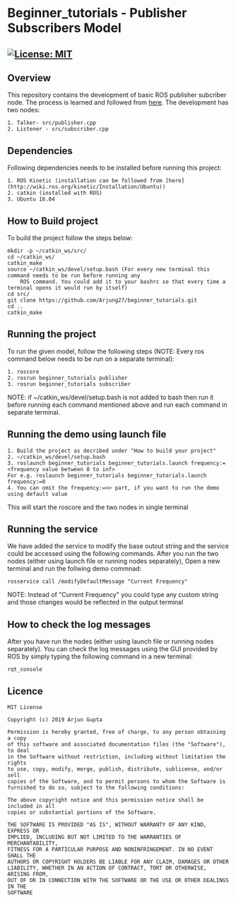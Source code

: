 # Beginner_tutorials - Publisher Subscribers Model
[![License: MIT](https://img.shields.io/badge/License-MIT-yellow.svg)](https://opensource.org/licenses/MIT)
---

## Overview

This repository contains the development of basic ROS publisher subcriber node. The process is learned and followed from [here](http://wiki.ros.org/ROS/Tutorials). The development has two nodes:

	1. Talker- src/publisher.cpp
	2. Listener - src/subscriber.cpp

## Dependencies

Following dependencies needs to be installed before running this project:
	
	1. ROS Kinetic (installation can be followed from [here](http://wiki.ros.org/kinetic/Installation/Ubuntu))
	2. catkin (installed with ROS)
	3. Ubuntu 16.04

## How to Build project

To build the project follow the steps below:
```
mkdir -p ~/catkin_ws/src/
cd ~/catkin_ws/
catkin_make
source ~/catkin_ws/devel/setup.bash (For every new terminal this command needs to be run before running any 
	ROS command. You could add it to your bashrc so that every time a terminal opens it would run by itself)
cd src/
git clone https://github.com/Arjung27/beginner_tutorials.git
cd ..
catkin_make
```

## Running the project

To run the given model, follow the following steps (NOTE: Every ros command below needs to be run on a separate terminal):

```
1. roscore
2. rosrun beginner_tutorials publisher
3. rosrun beginner_tutorials subscriber
```
NOTE: if ~/catkin_ws/devel/setup.bash is not added to bash then run it before running each command mentioned above and run each command in separate terminal.

## Running the demo using launch file

```
1. Build the project as decribed under "How to build your project"
2. ~/catkin_ws/devel/setup.bash
3. roslaunch beginner_tutorials beginner_tutorials.launch frequency:=<frequency value between 0 to inf>
For e.g. roslaunch beginner_tutorials beginner_tutorials.launch frequency:=0
4. You can omit the frequency:=<> part, if you want to run the demo using default value
```
This will start the roscore and the two nodes in single terminal

## Running the service

We have added the service to modify the base outout string and the service could be accessed using the following commands. After you run the two nodes (either using launch file or running nodes separately), Open a new terminal and run the follwing demo commnad:
```
rosservice call /modifyDefaultMessage "Current Frequency"
```
NOTE: Instead of "Current Frequency" you could type any custom string and those changes would be reflected in the output terminal

## How to check the log messages

After you have run the nodes (either using launch file or running nodes separately). You can check the log messages using the GUI provided by ROS 
by simply typing the following command in a new terminal:
```
rqt_console
```
## Licence 

```
MIT License

Copyright (c) 2019 Arjun Gupta

Permission is hereby granted, free of charge, to any person obtaining a copy
of this software and associated documentation files (the "Software"), to deal
in the Software without restriction, including without limitation the rights
to use, copy, modify, merge, publish, distribute, sublicense, and/or sell
copies of the Software, and to permit persons to whom the Software is
furnished to do so, subject to the following conditions:

The above copyright notice and this permission notice shall be included in all
copies or substantial portions of the Software.

THE SOFTWARE IS PROVIDED "AS IS", WITHOUT WARRANTY OF ANY KIND, EXPRESS OR
IMPLIED, INCLUDING BUT NOT LIMITED TO THE WARRANTIES OF MERCHANTABILITY,
FITNESS FOR A PARTICULAR PURPOSE AND NONINFRINGEMENT. IN NO EVENT SHALL THE
AUTHORS OR COPYRIGHT HOLDERS BE LIABLE FOR ANY CLAIM, DAMAGES OR OTHER
LIABILITY, WHETHER IN AN ACTION OF CONTRACT, TORT OR OTHERWISE, ARISING FROM,
OUT OF OR IN CONNECTION WITH THE SOFTWARE OR THE USE OR OTHER DEALINGS IN THE
SOFTWARE
```